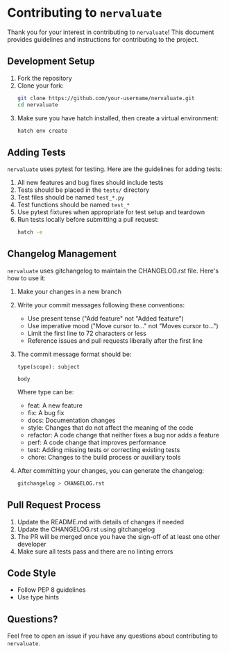 # Contributing to `nervaluate`

Thank you for your interest in contributing to `nervaluate`! This document provides guidelines and instructions for contributing to the project.

## Development Setup

1. Fork the repository
2. Clone your fork:
   ```bash
   git clone https://github.com/your-username/nervaluate.git
   cd nervaluate
   ```
3. Make sure you have hatch installed, then create a virtual environment:
   ```bash
   hatch env create
   ```

## Adding Tests

`nervaluate` uses pytest for testing. Here are the guidelines for adding tests:

1. All new features and bug fixes should include tests
2. Tests should be placed in the `tests/` directory
3. Test files should be named `test_*.py`
4. Test functions should be named `test_*`
5. Use pytest fixtures when appropriate for test setup and teardown
6. Run tests locally before submitting a pull request:
   ```bash
   hatch -e 
   ```


## Changelog Management

`nervaluate` uses gitchangelog to maintain the CHANGELOG.rst file. Here's how to use it:

1. Make your changes in a new branch
2. Write your commit messages following these conventions:
   - Use present tense ("Add feature" not "Added feature")
   - Use imperative mood ("Move cursor to..." not "Moves cursor to...")
   - Limit the first line to 72 characters or less
   - Reference issues and pull requests liberally after the first line

3. The commit message format should be:
   ```
   type(scope): subject

   body
   ```

   Where type can be:
   - feat: A new feature
   - fix: A bug fix
   - docs: Documentation changes
   - style: Changes that do not affect the meaning of the code
   - refactor: A code change that neither fixes a bug nor adds a feature
   - perf: A code change that improves performance
   - test: Adding missing tests or correcting existing tests
   - chore: Changes to the build process or auxiliary tools

4. After committing your changes, you can generate the changelog:
   ```bash
   gitchangelog > CHANGELOG.rst
   ```

## Pull Request Process

1. Update the README.md with details of changes if needed
2. Update the CHANGELOG.rst using gitchangelog
3. The PR will be merged once you have the sign-off of at least one other developer
4. Make sure all tests pass and there are no linting errors

## Code Style

- Follow PEP 8 guidelines
- Use type hints

## Questions?

Feel free to open an issue if you have any questions about contributing to `nervaluate`. 